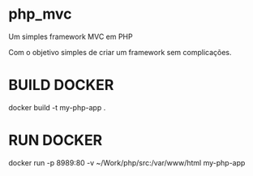 # php_mvc
Um simples framework MVC em PHP

Com o objetivo simples de criar um framework sem complicações.

# BUILD DOCKER
docker build -t my-php-app .

# RUN DOCKER
docker run -p 8989:80 -v ~/Work/php/src:/var/www/html my-php-app